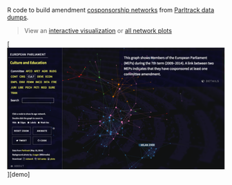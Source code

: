 R code to build amendment [cosponsorship networks](http://jhfowler.ucsd.edu/cosponsorship.htm) from [Parltrack data dumps](http://parltrack.euwiki.org/dumps/).

> View an [interactive visualization](http://briatte.org/epam/) or [all network plots](http://briatte.org/epam/plots.html)

[![](demo.png)][demo]
